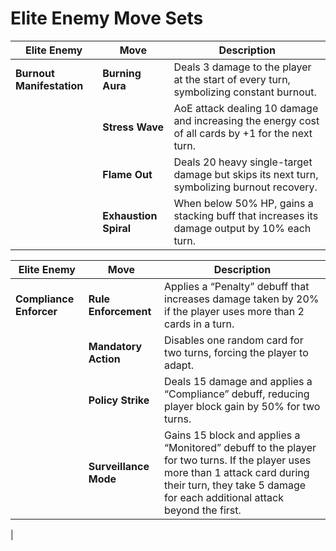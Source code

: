 # Elite Enemy Move Sets

| **Elite Enemy**            | **Move**               | **Description**                                                                 |
|-----------------------------|------------------------|---------------------------------------------------------------------------------|
| **Burnout Manifestation**   | **Burning Aura**       | Deals 3 damage to the player at the start of every turn, symbolizing constant burnout. |
|                             | **Stress Wave**        | AoE attack dealing 10 damage and increasing the energy cost of all cards by +1 for the next turn. |
|                             | **Flame Out**          | Deals 20 heavy single-target damage but skips its next turn, symbolizing burnout recovery. |
|                             | **Exhaustion Spiral**  | When below 50% HP, gains a stacking buff that increases its damage output by 10% each turn. |

| **Elite Enemy**            | **Move**               | **Description**                                                                 |
|-----------------------------|------------------------|---------------------------------------------------------------------------------|
| **Compliance Enforcer**     | **Rule Enforcement**   | Applies a “Penalty” debuff that increases damage taken by 20% if the player uses more than 2 cards in a turn. |
|                             | **Mandatory Action**   | Disables one random card for two turns, forcing the player to adapt.            |
|                             | **Policy Strike**      | Deals 15 damage and applies a “Compliance” debuff, reducing player block gain by 50% for two turns. |
|                             | **Surveillance Mode**  | Gains 15 block and applies a “Monitored” debuff to the player for two turns. If the player uses more than 1 attack card during their turn, they take 5 damage for each additional attack beyond the first.
 |
